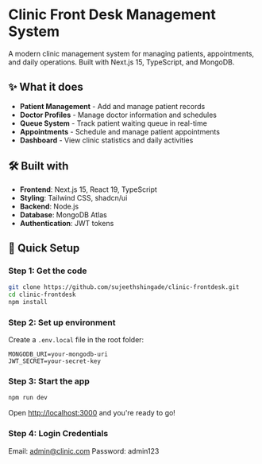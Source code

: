 # Clinic Front Desk Management System

A modern clinic management system for managing patients, appointments, and daily operations. Built with Next.js 15, TypeScript, and MongoDB.

## ✨ What it does

- **Patient Management** - Add and manage patient records
- **Doctor Profiles** - Manage doctor information and schedules  
- **Queue System** - Track patient waiting queue in real-time
- **Appointments** - Schedule and manage patient appointments
- **Dashboard** - View clinic statistics and daily activities

## 🛠️ Built with

- **Frontend**: Next.js 15, React 19, TypeScript
- **Styling**: Tailwind CSS, shadcn/ui
- **Backend**: Node.js
- **Database**: MongoDB Atlas
- **Authentication**: JWT tokens

## 🚀 Quick Setup

### Step 1: Get the code

```bash
git clone https://github.com/sujeethshingade/clinic-frontdesk.git
cd clinic-frontdesk
npm install
```

### Step 2: Set up environment

Create a `.env.local` file in the root folder:

```env
MONGODB_URI=your-mongodb-uri
JWT_SECRET=your-secret-key
```

### Step 3: Start the app

```bash
npm run dev
```

Open [http://localhost:3000](http://localhost:3000) and you're ready to go!

### Step 4: Login Credentials

Email: <admin@clinic.com>
Password: admin123
